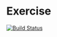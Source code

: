 Exercise
========
[![Build Status](https://drone.io/github.com/morningGO/exercise/status.png)](https://drone.io/github.com/morningGO/exercise/latest)
